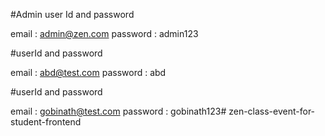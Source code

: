#Admin user Id and password

email : admin@zen.com
password : admin123

#userId and password

email : abd@test.com
password : abd

#userId and password

email : gobinath@test.com
password : gobinath123# zen-class-event-for-student-frontend
